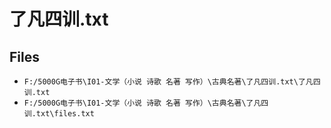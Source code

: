 # 了凡四训.txt

## Files

- `F:/5000G电子书\I01-文学（小说 诗歌 名著 写作）\古典名著\了凡四训.txt\了凡四训.txt`
- `F:/5000G电子书\I01-文学（小说 诗歌 名著 写作）\古典名著\了凡四训.txt\files.txt`
